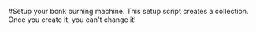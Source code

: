 #Setup your bonk burning machine.
This setup script creates a collection. Once you create it, you can't change it!
